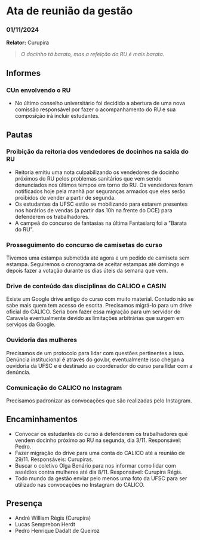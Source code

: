 # Ata de reunião da gestão 
### 01/11/2024

**Relator:** Curupira
> *O docinho tá barato, mas a refeição do RU é mais barata.*

## Informes

### CUn envolvendo o RU
- No último conselho universitário foi decidido a abertura de uma nova comissão responsável por fazer o acompanhamento do RU e sua composição irá incluir estudantes.

## Pautas

### Proibição da reitoria dos vendedores de docinhos na saída do RU
- Reitoria emitiu uma nota culpabilizando os vendedores de docinho próximos do RU pelos problemas sanitários que vem sendo denunciados nos últimos tempos em torno do RU. Os vendedores foram notificados hoje pela manhã por seguranças armados que eles serão proibidos de vender a partir de segunda.
- Os estudantes da UFSC estão se mobilizando para estarem presentes nos horários de vendas (a partir das 10h na frente do DCE) para defenderem os trabalhadores.
- A campeã do concurso de fantasias na última Fantasiarq foi a "Barata do RU".

### Prosseguimento do concurso de camisetas do curso
Tivemos uma estampa submetida até agora e um pedido de camiseta sem estampa.
Seguiremos o cronograma de aceitar estampas até domingo e depois fazer a votação durante os dias úteis da semana que vem.

### Drive de conteúdo das disciplinas do CALICO e CASIN 
Existe um Google drive antigo do curso com muito material. Contudo não se sabe mais quem tem acesso de escrita.
Precisamos migrá-lo para um drive oficial do CALICO.
Seria bom fazer essa migração para um servidor do Caravela eventualmente devido as limitações arbitrárias que surgem em serviços da Google.

### Ouvidoria das mulheres
Precisamos de um protocolo para lidar com questões pertinentes a isso.
Denúncia institucional é através do gov.br, eventualmente isso chegan a ouvidoria da UFSC e é destinado ao coordenador do curso para lidar com a denúncia.

### Comunicação do CALICO no Instagram 
Precisamos padronizar as convocações que são realizadas pelo Instagram.

## Encaminhamentos
- Convocar os estudantes do curso à defenderem os trabalhadores que vendem docinho próximo ao RU na segunda, dia 3/11. Responsável: Pedro.
- Fazer migração do drive para uma conta do CALICO até a reunião de 29/11. Responsáveis: Curupiras.
- Buscar o coletivo Olga Benário para nos informar como lidar com assédios contra mulheres até dia 8/11. Responsável: Curupira Régis.
- Todo mundo da gestão enviar pelo menos uma foto da UFSC para ser utilizado nas convocações no Instagram do CALICO.

## Presença
- André William Régis (Curupira)
- Lucas Semprebon Herdt
- Pedro Henrique Dadalt de Queiroz

